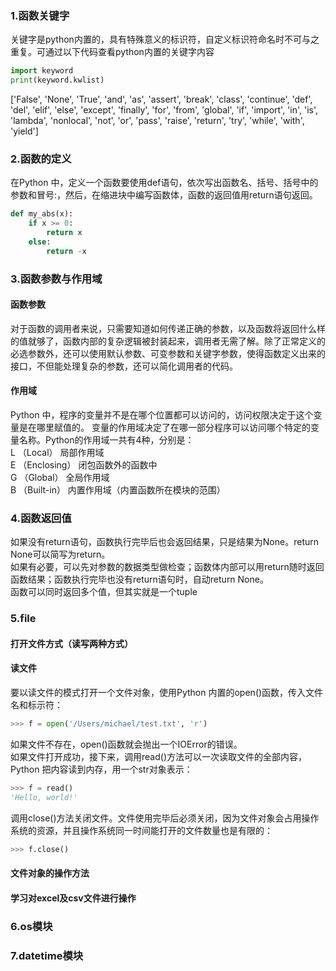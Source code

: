 ### 1.函数关键字
关键字是python内置的，具有特殊意义的标识符，自定义标识符命名时不可与之重复。可通过以下代码查看python内置的关键字内容
```python
import keyword
print(keyword.kwlist)
```
['False', 'None', 'True', 'and', 'as', 'assert', 'break', 'class', 'continue', 'def', 'del', 'elif', 'else', 'except', 'finally', 'for', 'from', 'global', 'if', 'import', 'in', 'is', 'lambda', 'nonlocal', 'not', 'or', 'pass', 'raise', 'return', 'try', 'while', 'with', 'yield']
### 2.函数的定义
在Python 中，定义一个函数要使用def语句，依次写出函数名、括号、括号中的参数和冒号:，然后，在缩进块中编写函数体，函数的返回值用return语句返回。
```python
def my_abs(x):
    if x >= 0:
        return x
    else:
        return -x
```
### 3.函数参数与作用域
#### 函数参数
对于函数的调用者来说，只需要知道如何传递正确的参数，以及函数将返回什么样的值就够了，函数内部的复杂逻辑被封装起来，调用者无需了解。除了正常定义的必选参数外，还可以使用默认参数、可变参数和关键字参数，使得函数定义出来的接口，不但能处理复杂的参数，还可以简化调用者的代码。

#### 作用域
Python 中，程序的变量并不是在哪个位置都可以访问的，访问权限决定于这个变量是在哪里赋值的。
变量的作用域决定了在哪一部分程序可以访问哪个特定的变量名称。Python的作用域一共有4种，分别是：  
L （Local） 局部作用域  
E （Enclosing） 闭包函数外的函数中  
G （Global） 全局作用域  
B （Built-in） 内置作用域（内置函数所在模块的范围）  
### 4.函数返回值
如果没有return语句，函数执行完毕后也会返回结果，只是结果为None。return None可以简写为return。  
如果有必要，可以先对参数的数据类型做检查；函数体内部可以用return随时返回函数结果；函数执行完毕也没有return语句时，自动return None。  
函数可以同时返回多个值，但其实就是一个tuple
### 5.file
#### 打开文件方式（读写两种方式）
#### 读文件
要以读文件的模式打开一个文件对象，使用Python 内置的open()函数，传入文件名和标示符：
```python
>>> f = open('/Users/michael/test.txt', 'r')
```
如果文件不存在，open()函数就会抛出一个IOError的错误。  
如果文件打开成功，接下来，调用read()方法可以一次读取文件的全部内容，Python 把内容读到内存，用一个str对象表示：
```python
>>> f = read()
'Hello, world!'
```
调用close()方法关闭文件。文件使用完毕后必须关闭，因为文件对象会占用操作系统的资源，并且操作系统同一时间能打开的文件数量也是有限的：
```python
>>> f.close()
```

#### 文件对象的操作方法
#### 学习对excel及csv文件进行操作
### 6.os模块
### 7.datetime模块
